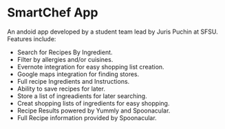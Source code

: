 # SmartChef App
An andoid app developed by a student team lead by Juris Puchin at SFSU. <br/>
Features include:
* Search for Recipes By Ingredient.
* Filter by allergies and/or cuisines.
* Evernote integration for easy shopping list creation.
* Google maps integration for finding stores.
* Full recipe Ingredients and Instructions.
* Ability to save recipes for later.
* Store a list of ingreadients for later searching.
* Creat shopping lists of ingredients for easy shopping.
* Recipe Results powered by Yummly and Spoonacular.
* Full Recipe information provided by Spoonacular.
